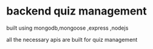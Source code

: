 # backend quiz management

built using mongodb,mongoose ,express ,nodejs

all the necessary apis are built for quiz management
